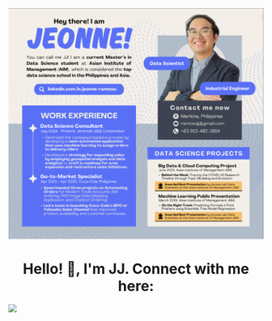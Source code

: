 !['JJ_Banner'](JJ_BANNER.png)

<h1 align="center"><b>Hello! 👋, I'm JJ. Connect with me here:</b></h1>
<img src="https://img.shields.io/badge/Gmail-D14836?style=for-the-badge&logo=gmail&logoColor=white)" />
